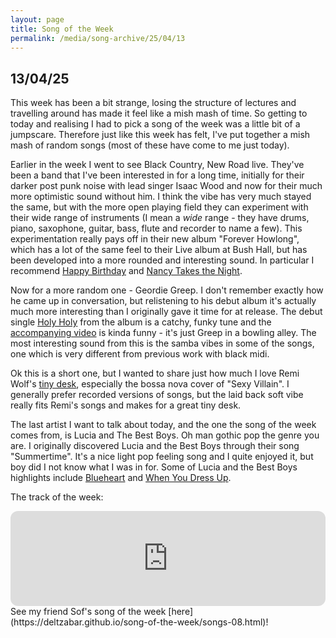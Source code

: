 ```yaml
---
layout: page
title: Song of the Week
permalink: /media/song-archive/25/04/13
---
```


## 13/04/25

This week has been a bit strange, losing the structure of lectures and travelling around has made it feel like a mish mash of time. So getting to today and realising I had to pick a song of the week was a little bit of a jumpscare. Therefore just like this week has felt, I've put together a mish mash of random songs (most of these have come to me just today).

Earlier in the week I went to see Black Country, New Road live. They've been a band that I've been interested in for a long time, initially for their darker post punk noise with lead singer Isaac Wood and now for their much more optimistic sound without him. I think the vibe has very much stayed the same, but with the more open playing field they can experiment with their wide range of instruments (I mean a *wide* range - they have drums, piano, saxophone, guitar, bass, flute and recorder to name a few). This experimentation really pays off in their new album "Forever Howlong", which has a lot of the same feel to their Live album at Bush Hall, but has been developed into a more rounded and interesting sound. In particular I recommend [Happy Birthday](https://open.spotify.com/track/56Vk4WrIrTr3Jg7hReNZVb?si=2fb19dcee5c34b21) and [Nancy Takes the Night](https://open.spotify.com/track/3vtceW4EYrv3enjfz7MTff?si=a7471c6b80ee4915).

Now for a more random one - Geordie Greep. I don't remember exactly how he came up in conversation, but relistening to his debut album it's actually much more interesting than I originally gave it time for at release. The debut single [Holy Holy](https://open.spotify.com/track/4AiTTqrljm1r8zKr68cxPk?si=68a9e78ce83c4a32) from the album is a catchy, funky tune and the [accompanying video](https://youtu.be/A4EU_0vFzuU?si=teZ3yQUvFHuNKEre) is kinda funny - it's just Greep in a bowling alley. The most interesting sound from this is the samba vibes in some of the songs, one which is very different from previous work with black midi.

Ok this is a short one, but I wanted to share just how much I love Remi Wolf's [tiny desk](https://youtu.be/X_myO7_7KKk?si=EJ1QQJT6K8vabsYJ), especially the bossa nova cover of "Sexy Villain". I generally prefer recorded versions of songs, but the laid back soft vibe really fits Remi's songs and makes for a great tiny desk.

The last artist I want to talk about today, and the one the song of the week comes from, is Lucia and The Best Boys. Oh man gothic pop the genre you are. I originally discovered Lucia and the Best Boys through their song "Summertime". It's a nice light pop feeling song and I quite enjoyed it, but boy did I not know what I was in for. Some of Lucia and the Best Boys highlights include [Blueheart](https://open.spotify.com/track/2tYefVtZYM82eB4pdFtxmR?si=51337cda1c584c90) and [When You Dress Up](https://open.spotify.com/track/1dy0yjSUuYOqirPLWm2sXy?si=e1e9432f5c7244e2).

The track of the week:

<iframe style="border-radius:12px" src="https://open.spotify.com/embed/track/4L4RGrbgXsRzrqrAtnj7Dg?utm_source=generator" width="100%" height="152" frameBorder="0" allowfullscreen="" allow="autoplay; clipboard-write; encrypted-media; fullscreen; picture-in-picture" loading="lazy"></iframe>

<br>
See my friend Sof's song of the week [here](https://deltzabar.github.io/song-of-the-week/songs-08.html)!
